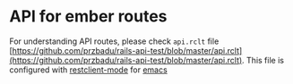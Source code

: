 # API for ember routes

For understanding API routes, please check `api.rclt` file [https://github.com/przbadu/rails-api-test/blob/master/api.rclt](https://github.com/przbadu/rails-api-test/blob/master/api.rclt). This file is configured with [restclient-mode](https://github.com/pashky/restclient.el) for [emacs](https://www.gnu.org/software/emacs/)
